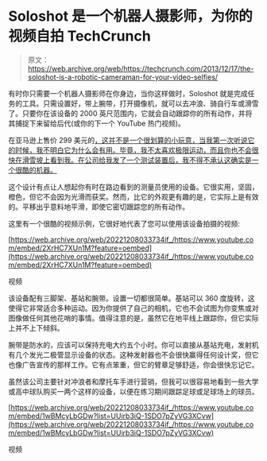 # Soloshot 是一个机器人摄影师，为你的视频自拍 TechCrunch

> 原文：<https://web.archive.org/web/https://techcrunch.com/2013/12/17/the-soloshot-is-a-robotic-cameraman-for-your-video-selfies/>

有时你只需要一个机器人摄影师在你身边，当你这样做时，Soloshot 就是完成任务的工具。只需设置好，带上腕带，打开摄像机，就可以去冲浪、骑自行车或滑雪了。只要你在该设备的 2000 英尺范围内，它就会自动跟踪你的所有动作，并将其捕捉下来留给后代(或你的下一个 YouTube 热门视频)。

在亚马逊上售价 299 美元的[，这并不是一个很划算的小玩意，当我第一次听说它的时候，我不明白它为什么会有用。毕竟，我不太喜欢极限运动，而且你也不会很快在滑雪坡上看到我。在公司给我发了一个测试装置后，我不得不承认这确实是一个很酷的机器。](https://web.archive.org/web/20221208033734/http://www.amazon.com/SoloShot-SOLOSHOT-Automatic-Tracking-Tripod/dp/B009NIX3ZY)

这个设计有点让人想起你有时在路边看到的测量员使用的设备。它很实用，坚固，橙色，但它不会因为光滑而获奖。然而，比它的外观更有趣的是，它实际上是有效的。平移出乎意料地平滑，即使它密切跟踪您的所有动作。

这里有一个很酷的视频示例，它很好地代表了您可以使用该设备拍摄的视频:

[https://web.archive.org/web/20221208033734if_/https://www.youtube.com/embed/2XrHC7XUn1M?feature=oembed](https://web.archive.org/web/20221208033734if_/https://www.youtube.com/embed/2XrHC7XUn1M?feature=oembed)

视频

该设备配有三脚架、基站和腕带。设置一切都很简单。基站可以 360 度旋转，这使得它非常适合多种运动。因为你提供了自己的相机，它也不会试图为你变焦或对图像做任何其他花哨的事情。值得注意的是，虽然它在地平线上跟踪你，但它实际上并不上下倾斜。

腕带是防水的，应该可以保持充电大约五个小时。你可以直接从基站充电，发射机有几个发光二极管显示设备的状态。这种发射器也不会很快赢得任何设计奖，但它也像广告宣传的那样工作。它有点笨重，但它的臂章足够舒适，你会很快忘记它。

虽然该公司主要针对冲浪者和摩托车手进行营销，但我可以很容易地看到一些大学或高中球队购买一两个这样的设备，以便在练习期间跟踪足球或足球场上的球员。

[https://web.archive.org/web/20221208033734if_/https://www.youtube.com/embed/1wBMcyLbGDw?list=UUirb3iQ-1SDO7pZyVG3XCvw](https://web.archive.org/web/20221208033734if_/https://www.youtube.com/embed/1wBMcyLbGDw?list=UUirb3iQ-1SDO7pZyVG3XCvw)

视频